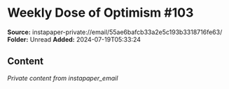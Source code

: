 # Weekly Dose of Optimism #103

**Source:** instapaper-private://email/55ae6bafcb33a2e5c193b3318716fe63/
**Folder:** Unread
**Added:** 2024-07-19T05:33:24




## Content
*Private content from instapaper_email*
